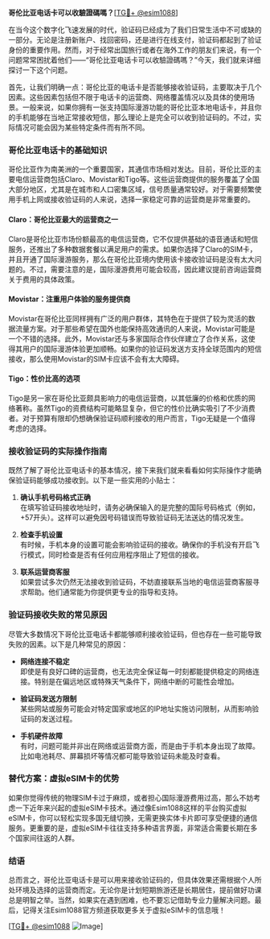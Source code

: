 **哥伦比亚电话卡可以收驗證碼嗎？**[[TG💪+ @esim1088](https://t.me/s/esim1088)]

在当今这个数字化飞速发展的时代，验证码已经成为了我们日常生活中不可或缺的一部分。无论是注册新账户、找回密码，还是进行在线支付，验证码都起到了验证身份的重要作用。然而，对于经常出国旅行或者在海外工作的朋友们来说，有一个问题常常困扰着他们——“哥伦比亚电话卡可以收驗證碼嗎？”今天，我们就来详细探讨一下这个问题。

首先，让我们明确一点：哥伦比亚的电话卡是否能够接收验证码，主要取决于几个因素。这些因素包括但不限于电话卡的运营商、网络覆盖情况以及具体的使用场景。一般来说，如果你拥有一张支持国际漫游功能的哥伦比亚本地电话卡，并且你的手机能够在当地正常接收短信，那么理论上是完全可以收到验证码的。不过，实际情况可能会因为某些特定条件而有所不同。

### 哥伦比亚电话卡的基础知识

哥伦比亚作为南美洲的一个重要国家，其通信市场相对发达。目前，哥伦比亚的主要电信运营商包括Claro、Movistar和Tigo等。这些运营商提供的服务覆盖了全国大部分地区，尤其是在城市和人口密集区域，信号质量通常较好。对于需要频繁使用手机上网或接收验证码的人来说，选择一家稳定可靠的运营商是非常重要的。

#### Claro：哥伦比亚最大的运营商之一

Claro是哥伦比亚市场份额最高的电信运营商，它不仅提供基础的语音通话和短信服务，还推出了多种数据套餐以满足用户的需求。如果你选择了Claro的SIM卡，并且开通了国际漫游服务，那么在哥伦比亚境内使用该卡接收验证码是没有太大问题的。不过，需要注意的是，国际漫游费用可能会较高，因此建议提前咨询运营商关于费用的具体政策。

#### Movistar：注重用户体验的服务提供商

Movistar在哥伦比亚同样拥有广泛的用户群体，其特色在于提供了较为灵活的数据流量方案。对于那些希望在国外也能保持高效通讯的人来说，Movistar可能是一个不错的选择。此外，Movistar还与多家国际合作伙伴建立了合作关系，这使得其用户的国际漫游体验更加顺畅。如果你的验证码发送方支持全球范围内的短信接收，那么使用Movistar的SIM卡应该不会有太大障碍。

#### Tigo：性价比高的选项

Tigo是另一家在哥伦比亚颇具影响力的电信运营商，以其低廉的价格和优质的网络著称。虽然Tigo的资费结构可能略显复杂，但它的性价比确实吸引了不少消费者。对于预算有限却仍想确保验证码顺利接收的用户而言，Tigo无疑是一个值得考虑的选择。

### 接收验证码的实际操作指南

既然了解了哥伦比亚电话卡的基本情况，接下来我们就来看看如何实际操作才能确保验证码能够成功接收到。以下是一些实用的小贴士：

1. **确认手机号码格式正确**  
   在填写验证码接收地址时，请务必确保输入的是完整的国际号码格式（例如，+57开头）。这样可以避免因号码错误而导致验证码无法送达的情况发生。

2. **检查手机设置**  
   有时候，手机本身的设置可能会影响验证码的接收。确保你的手机没有开启飞行模式，同时检查是否有任何应用程序阻止了短信的接收。

3. **联系运营商客服**  
   如果尝试多次仍然无法接收到验证码，不妨直接联系当地的电信运营商客服寻求帮助。他们通常能为你提供更专业的指导和支持。

### 验证码接收失败的常见原因

尽管大多数情况下哥伦比亚电话卡都能够顺利接收验证码，但也存在一些可能导致失败的因素。以下是几种常见的原因：

- **网络连接不稳定**  
  即使是有良好口碑的运营商，也无法完全保证每一时刻都能提供稳定的网络连接。特别是在偏远地区或特殊天气条件下，网络中断的可能性会增加。

- **验证码发送方限制**  
  某些网站或服务可能会对特定国家或地区的IP地址实施访问限制，从而影响验证码的发送过程。

- **手机硬件故障**  
  有时，问题可能并非出在网络或运营商方面，而是由于手机本身出现了故障。比如电池耗尽、屏幕损坏等情况都可能导致验证码未能及时查看。

### 替代方案：虚拟eSIM卡的优势

如果你觉得传统的物理SIM卡过于麻烦，或者担心国际漫游费用过高，那么不妨考虑一下近年来兴起的虚拟eSIM卡技术。通过像Esim1088这样的平台购买虚拟eSIM卡，你可以轻松实现多国无缝切换，无需更换实体卡片即可享受便捷的通信服务。更重要的是，虚拟eSIM卡往往支持多种语言界面，非常适合需要长期在多个国家间往返的人群。

### 结语

总而言之，哥伦比亚电话卡是可以用来接收验证码的，但具体效果还需根据个人所处环境及选择的运营商而定。无论你是计划短期旅游还是长期居住，提前做好功课总是明智之举。当然，如果实在遇到困难，也不要忘记借助专业力量解决问题。最后，记得关注Esim1088官方频道获取更多关于虚拟eSIM卡的信息哦！

[[TG💪+ @esim1088](https://t.me/s/esim1088) ![Image](https://i.postimg.cc/4NQfJmqS/Snipaste-2025-05-13-00-14-12.png)]